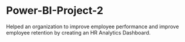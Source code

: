 # Power-BI-Project-2
Helped an organization to improve employee performance and improve employee retention by creating an HR Analytics Dashboard.
